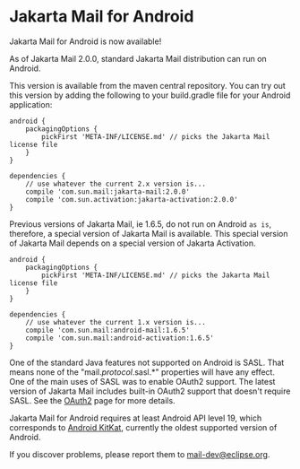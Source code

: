 Jakarta Mail for Android
========================

Jakarta Mail for Android is now available!

As of Jakarta Mail 2.0.0, standard Jakarta Mail distribution can run on Android.

This version is available from the maven central repository.
You can try out this version by adding the following to your
build.gradle file for your Android application:

    android {
        packagingOptions {
            pickFirst 'META-INF/LICENSE.md' // picks the Jakarta Mail license file
        }
    }
    
    dependencies {
        // use whatever the current 2.x version is...
        compile 'com.sun.mail:jakarta-mail:2.0.0'
        compile 'com.sun.activation:jakarta-activation:2.0.0'
    }

Previous versions of Jakarta Mail, ie 1.6.5, do not run on Android `as is`, therefore,
a special version of Jakarta Mail is available.  This special version of Jakarta
Mail depends on a special version of Jakarta Activation.

    android {
        packagingOptions {
            pickFirst 'META-INF/LICENSE.md' // picks the Jakarta Mail license file
        }
    }
    
    dependencies {
        // use whatever the current 1.x version is...
        compile 'com.sun.mail:android-mail:1.6.5'
        compile 'com.sun.mail:android-activation:1.6.5'
    }

One of the standard Java features not supported on Android is SASL.  That means
none of the "mail._protocol_.sasl.*" properties will have any effect.  One of
the main uses of SASL was to enable OAuth2 support.  The latest version
of Jakarta Mail includes built-in OAuth2 support that doesn't require SASL.
See the [OAuth2](OAuth2) page for more details.

Jakarta Mail for Android requires at least Android API level 19,
which corresponds to
[Android KitKat](https://en.wikipedia.org/wiki/Android_version_history#Android_4.4_KitKat_.28API_19.29),
currently the oldest supported version of Android.

If you discover problems, please report them to
[mail-dev@eclipse.org](mailto:mail-dev@eclipse.org).
